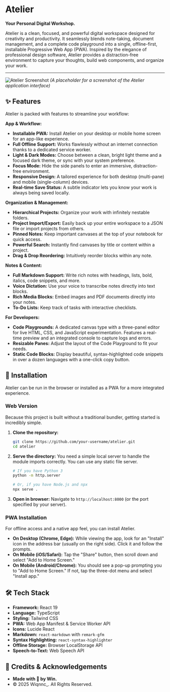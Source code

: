 # Atelier

**Your Personal Digital Workshop.**

Atelier is a clean, focused, and powerful digital workspace designed for creativity and productivity. It seamlessly blends note-taking, document management, and a complete code playground into a single, offline-first, installable Progressive Web App (PWA). Inspired by the elegance of professional design software, Atelier provides a distraction-free environment to capture your thoughts, build web components, and organize your work.

---

![Atelier Screenshot](https://user-images.githubusercontent.com/12345/placeholder.jpg) 
*(A placeholder for a screenshot of the Atelier application interface)*

## ✨ Features

Atelier is packed with features to streamline your workflow:

**App & Workflow:**
*   **Installable PWA:** Install Atelier on your desktop or mobile home screen for an app-like experience.
*   **Full Offline Support:** Works flawlessly without an internet connection thanks to a dedicated service worker.
*   **Light & Dark Modes:** Choose between a clean, bright light theme and a focused dark theme, or sync with your system preference.
*   **Focus Mode:** Hide the side panels to enter an immersive, distraction-free environment.
*   **Responsive Design:** A tailored experience for both desktop (multi-pane) and mobile (single-column) devices.
*   **Real-time Save Status:** A subtle indicator lets you know your work is always being saved locally.

**Organization & Management:**
*   **Hierarchical Projects:** Organize your work with infinitely nestable folders.
*   **Project Import/Export:** Easily back up your entire workspace to a JSON file or import projects from others.
*   **Pinned Notes:** Keep important canvases at the top of your notebook for quick access.
*   **Powerful Search:** Instantly find canvases by title or content within a project.
*   **Drag & Drop Reordering:** Intuitively reorder blocks within any note.

**Notes & Content:**
*   **Full Markdown Support:** Write rich notes with headings, lists, bold, italics, code snippets, and more.
*   **Voice Dictation:** Use your voice to transcribe notes directly into text blocks.
*   **Rich Media Blocks:** Embed images and PDF documents directly into your notes.
*   **To-Do Lists:** Keep track of tasks with interactive checklists.

**For Developers:**
*   **Code Playgrounds:** A dedicated canvas type with a three-panel editor for live HTML, CSS, and JavaScript experimentation. Features a real-time preview and an integrated console to capture logs and errors.
*   **Resizable Panes:** Adjust the layout of the Code Playground to fit your needs.
*   **Static Code Blocks:** Display beautiful, syntax-highlighted code snippets in over a dozen languages with a one-click copy button.

## 🚀 Installation

Atelier can be run in the browser or installed as a PWA for a more integrated experience.

### Web Version

Because this project is built without a traditional bundler, getting started is incredibly simple.

1.  **Clone the repository:**
    ```bash
    git clone https://github.com/your-username/atelier.git
    cd atelier
    ```

2.  **Serve the directory:**
    You need a simple local server to handle the module imports correctly. You can use any static file server.
    ```bash
    # If you have Python 3
    python -m http.server
    
    # Or, if you have Node.js and npx
    npx serve .
    ```

3.  **Open in browser:**
    Navigate to `http://localhost:8000` (or the port specified by your server).

### PWA Installation

For offline access and a native app feel, you can install Atelier.

*   **On Desktop (Chrome, Edge):** While viewing the app, look for an "Install" icon in the address bar (usually on the right side). Click it and follow the prompts.
*   **On Mobile (iOS/Safari):** Tap the "Share" button, then scroll down and select "Add to Home Screen."
*   **On Mobile (Android/Chrome):** You should see a pop-up prompting you to "Add to Home Screen." If not, tap the three-dot menu and select "Install app."

## 🛠️ Tech Stack

*   **Framework:** React 19
*   **Language:** TypeScript
*   **Styling:** Tailwind CSS
*   **PWA:** Web App Manifest & Service Worker API
*   **Icons:** Lucide React
*   **Markdown:** `react-markdown` with `remark-gfm`
*   **Syntax Highlighting:** `react-syntax-highlighter`
*   **Offline Storage:** Browser LocalStorage API
*   **Speech-to-Text:** Web Speech API

## 💖 Credits & Acknowledgements

*   **Made with 🤍 by Win.**
*   © 2025 Wiqnnc\_. All Rights Reserved.